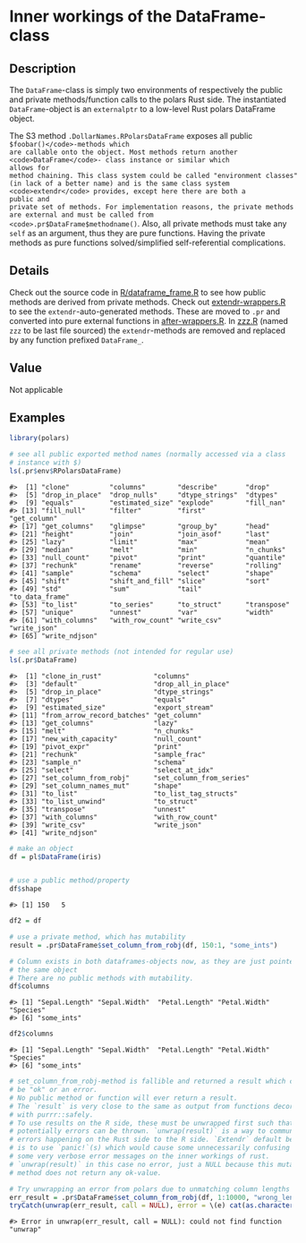 
# Inner workings of the DataFrame-class

## Description

The <code>DataFrame</code>-class is simply two environments of
respectively the public and private methods/function calls to the polars
Rust side. The instantiated <code>DataFrame</code>-object is an
<code>externalptr</code> to a low-level Rust polars DataFrame object.

The S3 method <code>.DollarNames.RPolarsDataFrame</code> exposes all
public <code style="white-space: pre;">$foobar()</code>-methods which
are callable onto the object. Most methods return another
<code>DataFrame</code>- class instance or similar which allows for
method chaining. This class system could be called "environment classes"
(in lack of a better name) and is the same class system
<code>extendr</code> provides, except here there are both a public and
private set of methods. For implementation reasons, the private methods
are external and must be called from
<code>.pr$DataFrame$methodname()</code>. Also, all private methods must
take any <code>self</code> as an argument, thus they are pure functions.
Having the private methods as pure functions solved/simplified
self-referential complications.

## Details

Check out the source code in
<a href="https://github.com/pola-rs/r-polars/blob/main/R/dataframe__frame.R">R/dataframe_frame.R</a>
to see how public methods are derived from private methods. Check out
<a href="https://github.com/pola-rs/r-polars/blob/main/R/extendr-wrappers.R">extendr-wrappers.R</a>
to see the <code>extendr</code>-auto-generated methods. These are moved
to <code>.pr</code> and converted into pure external functions in
<a href="https://github.com/pola-rs/r-polars/blob/main/R/after-wrappers.R">after-wrappers.R</a>.
In
<a href="https://github.com/pola-rs/r-polars/blob/main/R/zzz.R">zzz.R</a>
(named <code>zzz</code> to be last file sourced) the
<code>extendr</code>-methods are removed and replaced by any function
prefixed <code>DataFrame\_</code>.

## Value

Not applicable

## Examples

``` r
library(polars)

# see all public exported method names (normally accessed via a class
# instance with $)
ls(.pr$env$RPolarsDataFrame)
```

    #>  [1] "clone"          "columns"        "describe"       "drop"          
    #>  [5] "drop_in_place"  "drop_nulls"     "dtype_strings"  "dtypes"        
    #>  [9] "equals"         "estimated_size" "explode"        "fill_nan"      
    #> [13] "fill_null"      "filter"         "first"          "get_column"    
    #> [17] "get_columns"    "glimpse"        "group_by"       "head"          
    #> [21] "height"         "join"           "join_asof"      "last"          
    #> [25] "lazy"           "limit"          "max"            "mean"          
    #> [29] "median"         "melt"           "min"            "n_chunks"      
    #> [33] "null_count"     "pivot"          "print"          "quantile"      
    #> [37] "rechunk"        "rename"         "reverse"        "rolling"       
    #> [41] "sample"         "schema"         "select"         "shape"         
    #> [45] "shift"          "shift_and_fill" "slice"          "sort"          
    #> [49] "std"            "sum"            "tail"           "to_data_frame" 
    #> [53] "to_list"        "to_series"      "to_struct"      "transpose"     
    #> [57] "unique"         "unnest"         "var"            "width"         
    #> [61] "with_columns"   "with_row_count" "write_csv"      "write_json"    
    #> [65] "write_ndjson"

``` r
# see all private methods (not intended for regular use)
ls(.pr$DataFrame)
```

    #>  [1] "clone_in_rust"             "columns"                  
    #>  [3] "default"                   "drop_all_in_place"        
    #>  [5] "drop_in_place"             "dtype_strings"            
    #>  [7] "dtypes"                    "equals"                   
    #>  [9] "estimated_size"            "export_stream"            
    #> [11] "from_arrow_record_batches" "get_column"               
    #> [13] "get_columns"               "lazy"                     
    #> [15] "melt"                      "n_chunks"                 
    #> [17] "new_with_capacity"         "null_count"               
    #> [19] "pivot_expr"                "print"                    
    #> [21] "rechunk"                   "sample_frac"              
    #> [23] "sample_n"                  "schema"                   
    #> [25] "select"                    "select_at_idx"            
    #> [27] "set_column_from_robj"      "set_column_from_series"   
    #> [29] "set_column_names_mut"      "shape"                    
    #> [31] "to_list"                   "to_list_tag_structs"      
    #> [33] "to_list_unwind"            "to_struct"                
    #> [35] "transpose"                 "unnest"                   
    #> [37] "with_columns"              "with_row_count"           
    #> [39] "write_csv"                 "write_json"               
    #> [41] "write_ndjson"

``` r
# make an object
df = pl$DataFrame(iris)


# use a public method/property
df$shape
```

    #> [1] 150   5

``` r
df2 = df

# use a private method, which has mutability
result = .pr$DataFrame$set_column_from_robj(df, 150:1, "some_ints")

# Column exists in both dataframes-objects now, as they are just pointers to
# the same object
# There are no public methods with mutability.
df$columns
```

    #> [1] "Sepal.Length" "Sepal.Width"  "Petal.Length" "Petal.Width"  "Species"     
    #> [6] "some_ints"

``` r
df2$columns
```

    #> [1] "Sepal.Length" "Sepal.Width"  "Petal.Length" "Petal.Width"  "Species"     
    #> [6] "some_ints"

``` r
# set_column_from_robj-method is fallible and returned a result which could
# be "ok" or an error.
# No public method or function will ever return a result.
# The `result` is very close to the same as output from functions decorated
# with purrr::safely.
# To use results on the R side, these must be unwrapped first such that
# potentially errors can be thrown. `unwrap(result)` is a way to communicate
# errors happening on the Rust side to the R side. `Extendr` default behavior
# is to use `panic!`(s) which would cause some unnecessarily confusing and
# some very verbose error messages on the inner workings of rust.
# `unwrap(result)` in this case no error, just a NULL because this mutable
# method does not return any ok-value.

# Try unwrapping an error from polars due to unmatching column lengths
err_result = .pr$DataFrame$set_column_from_robj(df, 1:10000, "wrong_length")
tryCatch(unwrap(err_result, call = NULL), error = \(e) cat(as.character(e)))
```

    #> Error in unwrap(err_result, call = NULL): could not find function "unwrap"
